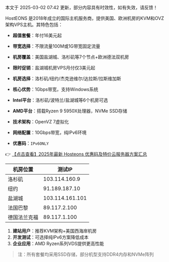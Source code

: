 
本文于 2025-03-02 07:42 更新，部分内容具有时效性，如有失效，请反馈！

HostEONS 是2018年成立的国际主机服务商，提供美国、欧洲机房的KVM和OVZ架构VPS主机。其特色包括：

- **超值套餐**：年付16美元起
- **带宽选择**：不限流量100M或1G带宽固定流量
- **机房覆盖**：美国盐湖城、洛杉矶等7个节点+欧洲德法双机房
- **限时促销**：盐湖城机房VPS月付仅3美元起


- **机房选择**：洛杉矶/纽约/杰克逊维尔/达拉斯/拉斯维加斯
- **核心优势**：1Gbps带宽，支持Windows系统

- **Intel平台**：洛杉矶/波特兰/盐湖城等6个机房可选
- **AMD平台**：搭载Ryzen 9 5950X处理器，NVMe SSD存储

- **技术架构**：OpenVZ 7虚拟化
- **网络配置**：10Gbps带宽，纯IPv6环境
- **优惠码**：`IPv6ONLY`

👉 [【点击查看】2025年最新 Hosteons 优惠码及特价云服务器方案汇总](https://bit.ly/hosteons)

| 机房位置   | 测试IP        |
|------------|---------------|
| 洛杉矶     | 103.114.160.9 |
| 纽约       | 91.189.187.10 |
| 盐湖城     | 103.114.161.101 |
| 法国巴黎   | 89.117.2.100  |
| 德国法兰克福 | 89.117.1.100 |

1. **建站用户**：推荐KVM架构+美国西海岸机房
2. **开发测试**：可选择纯IPv6方案降低成本
3. **企业应用**：AMD Ryzen系列VDS提供更高性能

> 注：所有套餐均采用SSD存储，部分机型支持DDR4内存和NVMe阵列
